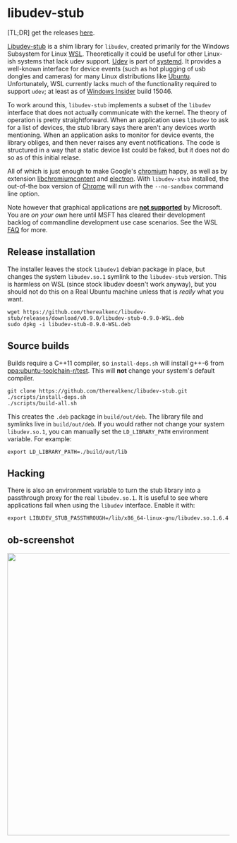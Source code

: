# libudev-stub

[TL;DR] get the releases [here](https://github.com/therealkenc/libudev-stub/releases).

[Libudev-stub](https://github.com/therealkenc/libudev-stub) is a shim library for `libudev`, created primarily for the Windows Subsystem for Linux [WSL](https://msdn.microsoft.com/en-us/commandline/wsl/about). Theoretically it could be useful for other Linux-ish systems that lack udev support. [Udev](https://www.freedesktop.org/software/systemd/man/udev.html) is part of [systemd](https://www.freedesktop.org/wiki/Software/systemd/). It provides a well-known interface for device events (such as hot plugging of usb dongles and cameras) for many Linux distributions like [Ubuntu](https://www.ubuntu.com/). Unfortunately, WSL currently lacks much of the functionality required to support `udev`; at least as of [Windows Insider](https://insider.windows.com/) build 15046.

To work around this, `libudev-stub` implements a subset of the `libudev` interface that does not actually communicate with the kernel. The theory of operation is pretty straightforward. When an application uses `libudev` to ask for a list of devices, the stub library says there aren't any devices worth mentioning. When an application asks to monitor for device events, the library obliges, and then never raises any event notifications. The code is structured in a way that a static device list could be faked, but it does not do so as of this initial relase.

All of which is just enough to make Google's [chromium](https://www.chromium.org/Home) happy, as well as by extension [libchromiumcontent](https://github.com/electron/libchromiumcontent) and [electron](https://electron.atom.io/). With `libudev-stub` installed, the out-of-the box version of [Chrome](https://www.google.com/chrome/) will run with the `--no-sandbox` command line option.

Note however that graphical applications are [**not supported**](https://wpdev.uservoice.com/forums/266908-command-prompt-console-bash-on-ubuntu-on-windo/suggestions/13250499-support-for-x-server-running-in-windows-on-the-sam?tracking_code=6be7122042c59b213451b9198f208f27) by Microsoft. You are _on your own_ here until MSFT has cleared their development backlog of commandline development use case scenarios. See the WSL [FAQ](https://msdn.microsoft.com/en-us/commandline/wsl/faq) for more.

## Release installation
The installer leaves the stock `libudev1` debian package in place, but changes the system `libudev.so.1` symlink to the `libudev-stub` version. This is harmless on WSL (since stock libudev doesn't work anyway), but you should not do this on a Real Ubuntu machine unless that is _really_ what you want.

```
wget https://github.com/therealkenc/libudev-stub/releases/download/v0.9.0/libudev-stub-0.9.0-WSL.deb
sudo dpkg -i libudev-stub-0.9.0-WSL.deb
```

## Source builds
Builds require a C++11 compiler, so `install-deps.sh` will install g++-6 from [ppa:ubuntu-toolchain-r/test](https://launchpad.net/~ubuntu-toolchain-r/+archive/ubuntu/test). This will **not** change your system's default compiler.
```
git clone https://github.com/therealkenc/libudev-stub.git
./scripts/install-deps.sh
./scripts/build-all.sh
```
This creates the `.deb` package in `build/out/deb`. The library file and symlinks live in `build/out/deb`. If you would rather not change your system `libudev.so.1`, you can manually set the `LD_LIBRARY_PATH` environment variable. For example:
```
export LD_LIBRARY_PATH=./build/out/lib
```

## Hacking

There is also an environment variable to turn the stub library into a passthrough proxy for the real `libudev.so.1`. It is useful to see where applications fail when using the `libudev` interface. Enable it with:
```
export LIBUDEV_STUB_PASSTHROUGH=/lib/x86_64-linux-gnu/libudev.so.1.6.4
```

## ob-screenshot
<img src="https://raw.githubusercontent.com/therealkenc/libudev-stub/master/docs/chrome-screencap.png" width="640">
